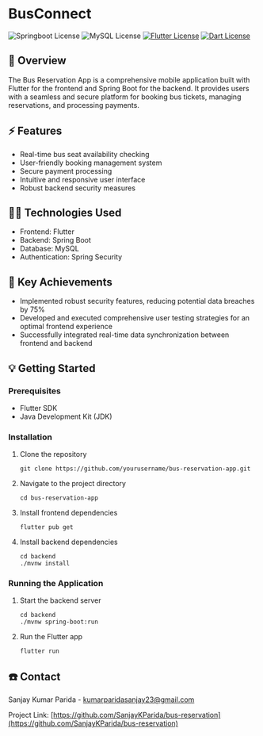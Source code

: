 # BusConnect

![Springboot License](https://img.shields.io/badge/Spring_Boot-6DB33F?style=for-the-badge&logo=spring-boot&logoColor=white)
![MySQL License](https://img.shields.io/badge/MySQL-005C84?style=for-the-badge&logo=mysql&logoColor=white)
[![Flutter License](https://img.shields.io/badge/Flutter-02569B?style=for-the-badge&logo=flutter&logoColor=white)](https://flutter.dev/)
[![Dart License](https://img.shields.io/badge/Dart-0175C2?style=for-the-badge&logo=dart&logoColor=white)](https://dart.dev/)

## 💬 Overview

The Bus Reservation App is a comprehensive mobile application built with Flutter for the frontend and Spring Boot for the backend. It provides users with a seamless and secure platform for booking bus tickets, managing reservations, and processing payments.

## ⚡️ Features

- Real-time bus seat availability checking
- User-friendly booking management system
- Secure payment processing
- Intuitive and responsive user interface
- Robust backend security measures

## 👩‍💻 Technologies Used

- Frontend: Flutter
- Backend: Spring Boot
- Database: MySQL
- Authentication: Spring Security

## 🧠 Key Achievements

- Implemented robust security features, reducing potential data breaches by 75%
- Developed and executed comprehensive user testing strategies for an optimal frontend experience
- Successfully integrated real-time data synchronization between frontend and backend

## 💡 Getting Started

### Prerequisites

- Flutter SDK
- Java Development Kit (JDK)

### Installation

1. Clone the repository
   ```
   git clone https://github.com/yourusername/bus-reservation-app.git
   ```
2. Navigate to the project directory
   ```
   cd bus-reservation-app
   ```
3. Install frontend dependencies
   ```
   flutter pub get
   ```
4. Install backend dependencies
   ```
   cd backend
   ./mvnw install
   ```

### Running the Application

1. Start the backend server
   ```
   cd backend
   ./mvnw spring-boot:run
   ```
2. Run the Flutter app
   ```
   flutter run
   ```

## ☎️ Contact

Sanjay Kumar Parida - kumarparidasanjay23@gmail.com

Project Link: [https://github.com/SanjayKParida/bus-reservation](https://github.com/SanjayKParida/bus-reservation)
